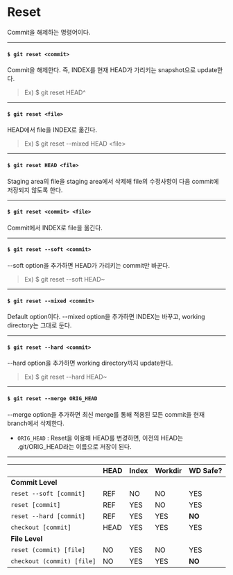 # Reset

Commit을 해제하는 명령어이다.

---

#### `$ git reset <commit>`

Commit을 해제한다. 즉, INDEX를 현재 HEAD가 가리키는 snapshot으로 update한다.

> Ex) $ git reset HEAD^

---

#### `$ git reset <file>`

HEAD에서 file을 INDEX로 옮긴다.

> Ex) $ git reset --mixed HEAD \<file\>

---

#### `$ git reset HEAD <file>`

Staging area의 file을 staging area에서 삭제해 file의 수정사항이 다음 commit에 저장되지 않도록 한다.

---

#### `$ git reset <commit> <file>`

Commit에서 INDEX로 file을 옮긴다.

---

#### `$ git reset --soft <commit>`

--soft option을 추가하면 HEAD가 가리키는 commit만 바꾼다.

> Ex) $ git reset --soft HEAD~

---

#### `$ git reset --mixed <commit>`

Default option이다. --mixed option을 추가하면 INDEX는 바꾸고, working directory는 그대로 둔다.

---

#### `$ git reset --hard <commit>`

--hard option을 추가하면 working directory까지 update한다.

> Ex) $ git reset --hard HEAD~

---

#### `$ git reset --merge ORIG_HEAD`

--merge option을 추가하면 최신 merge를 통해 적용된 모든 commit을 현재 branch에서 삭제한다.

* `ORIG_HEAD` : Reset을 이용해 HEAD를 변경하면, 이전의 HEAD는 .git/ORIG_HEAD라는 이름으로 저장이 된다.

---

|                            | HEAD | Index | Workdir | WD Safe? |
| -------------------------- | ---- | ----- | ------- | -------- |
| **Commit Level**           |      |       |         |          |
| `reset --soft [commit]`    | REF  | NO    | NO      | YES      |
| `reset [commit]`           | REF  | YES   | NO      | YES      |
| `reset --hard [commit]`    | REF  | YES   | YES     | **NO**   |
| `checkout [commit]`        | HEAD | YES   | YES     | YES      |
| **File Level**             |      |       |         |          |
| `reset (commit) [file]`    | NO   | YES   | NO      | YES      |
| `checkout (commit) [file]` | NO   | YES   | YES     | **NO**   |
